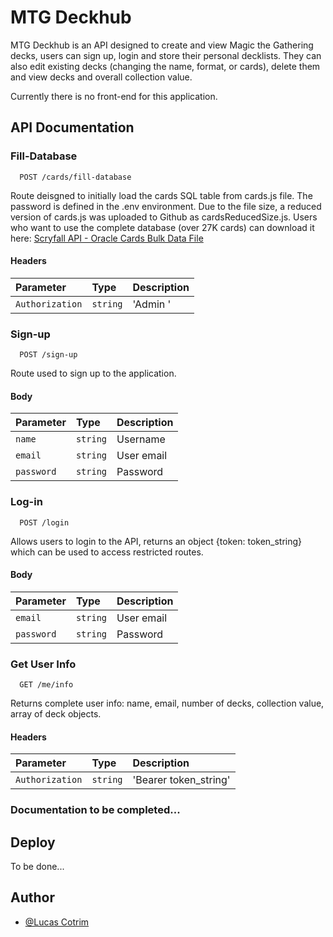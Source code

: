# MTG Deckhub

MTG Deckhub is an API designed to create and view Magic the Gathering decks, users can sign up, login and store their personal decklists.
They can also edit existing decks (changing the name, format, or cards), delete them and view decks and overall collection value.

Currently there is no front-end for this application.


## API Documentation

### Fill-Database
```
  POST /cards/fill-database
```
Route deisgned to initially load the cards SQL table from cards.js file. The password is defined in the .env environment.
Due to the file size, a reduced version of cards.js was uploaded to Github as cardsReducedSize.js.
Users who want to use the complete database (over 27K cards) can download it here:
[Scryfall API - Oracle Cards Bulk Data File](https://scryfall.com/docs/api/bulk-data)

#### Headers
| Parameter   | Type       | Description                           |
| :---------- | :--------- | :---------------------------------- |
| `Authorization` | `string` | 'Admin <password>' |




### Sign-up
```
  POST /sign-up
```
Route used to sign up to the application.
#### Body
| Parameter   | Type       | Description                           |
| :---------- | :--------- | :---------------------------------- |
| `name` | `string` | Username |
| `email` | `string` | User email |
| `password` | `string` | Password |




### Log-in
```
  POST /login
```
Allows users to login to the API, returns an object {token: token_string} which can be used to access restricted routes.
#### Body
| Parameter   | Type       | Description                           |
| :---------- | :--------- | :---------------------------------- |
| `email` | `string` | User email |
| `password` | `string` | Password |




### Get User Info
```
  GET /me/info
```
Returns complete user info: name, email, number of decks, collection value, array of deck objects.

#### Headers
| Parameter   | Type       | Description                           |
| :---------- | :--------- | :---------------------------------- |
| `Authorization` | `string` | 'Bearer token_string' |




### Documentation to be completed...



## Deploy

To be done...

  
## Author

- [@Lucas Cotrim](https://github.com/LucasPCotrim)


